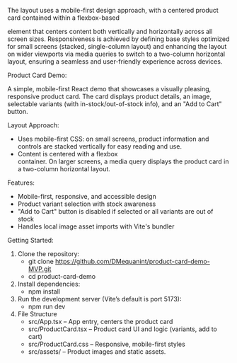 The layout uses a mobile-first design approach, with a centered product card contained within a flexbox-based <main> element that centers content both vertically and horizontally across all screen sizes. Responsiveness is achieved by defining base styles optimized for small screens (stacked, single-column layout) and enhancing the layout on wider viewports via media queries to switch to a two-column horizontal layout, ensuring a seamless and user-friendly experience across devices.

Product Card Demo:

A simple, mobile-first React demo that showcases a visually pleasing, responsive product card. The card displays product details, an image, selectable variants (with in-stock/out-of-stock info), and an "Add to Cart" button.

Layout Approach:
- Uses mobile-first CSS: on small screens, product information and controls are stacked vertically for easy reading and use.
- Content is centered with a flexbox <main> container. On larger screens, a media query displays the product card in a two-column horizontal layout.

Features:
- Mobile-first, responsive, and accessible design
- Product variant selection with stock awareness
- "Add to Cart" button is disabled if selected or all variants are out of stock
- Handles local image asset imports with Vite's bundler

Getting Started:
1. Clone the repository:
   - git clone https://github.com/DMequanint/product-card-demo-MVP.git
   - cd product-card-demo
3. Install dependencies:
    - npm install
4. Run the development server (Vite’s default is port 5173):
    - npm run dev
5. File Structure
   - src/App.tsx – App entry, centers the product card
   - src/ProductCard.tsx – Product card UI and logic (variants, add to cart)
   - src/ProductCard.css – Responsive, mobile-first styles
   - src/assets/ – Product images and static assets.
